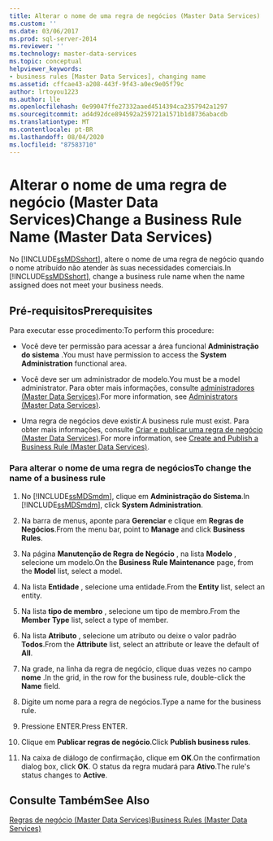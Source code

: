 ```yaml
---
title: Alterar o nome de uma regra de negócios (Master Data Services) | Microsoft Docs
ms.custom: ''
ms.date: 03/06/2017
ms.prod: sql-server-2014
ms.reviewer: ''
ms.technology: master-data-services
ms.topic: conceptual
helpviewer_keywords:
- business rules [Master Data Services], changing name
ms.assetid: cffcae43-a208-443f-9f43-a0ec9e05f79c
author: lrtoyou1223
ms.author: lle
ms.openlocfilehash: 0e99047ffe27332aaed4514394ca2357942a1297
ms.sourcegitcommit: ad4d92dce894592a259721a1571b1d8736abacdb
ms.translationtype: MT
ms.contentlocale: pt-BR
ms.lasthandoff: 08/04/2020
ms.locfileid: "87583710"
---
```

# <a name="change-a-business-rule-name-master-data-services"></a><span data-ttu-id="67e52-102">Alterar o nome de uma regra de negócio (Master Data Services)</span><span class="sxs-lookup"><span data-stu-id="67e52-102">Change a Business Rule Name (Master Data Services)</span></span>
  <span data-ttu-id="67e52-103">No [!INCLUDE[ssMDSshort](../includes/ssmdsshort-md.md)], altere o nome de uma regra de negócio quando o nome atribuído não atender às suas necessidades comerciais.</span><span class="sxs-lookup"><span data-stu-id="67e52-103">In [!INCLUDE[ssMDSshort](../includes/ssmdsshort-md.md)], change a business rule name when the name assigned does not meet your business needs.</span></span>  
  
## <a name="prerequisites"></a><span data-ttu-id="67e52-104">Pré-requisitos</span><span class="sxs-lookup"><span data-stu-id="67e52-104">Prerequisites</span></span>  
 <span data-ttu-id="67e52-105">Para executar esse procedimento:</span><span class="sxs-lookup"><span data-stu-id="67e52-105">To perform this procedure:</span></span>  
  
-   <span data-ttu-id="67e52-106">Você deve ter permissão para acessar a área funcional **Administração do sistema** .</span><span class="sxs-lookup"><span data-stu-id="67e52-106">You must have permission to access the **System Administration** functional area.</span></span>  
  
-   <span data-ttu-id="67e52-107">Você deve ser um administrador de modelo.</span><span class="sxs-lookup"><span data-stu-id="67e52-107">You must be a model administrator.</span></span> <span data-ttu-id="67e52-108">Para obter mais informações, consulte [administradores &#40;Master Data Services&#41;](administrators-master-data-services.md).</span><span class="sxs-lookup"><span data-stu-id="67e52-108">For more information, see [Administrators &#40;Master Data Services&#41;](administrators-master-data-services.md).</span></span>  
  
-   <span data-ttu-id="67e52-109">Uma regra de negócios deve existir.</span><span class="sxs-lookup"><span data-stu-id="67e52-109">A business rule must exist.</span></span> <span data-ttu-id="67e52-110">Para obter mais informações, consulte [Criar e publicar uma regra de negócio &#40;Master Data Services&#41;](../../2014/master-data-services/create-and-publish-a-business-rule-master-data-services.md).</span><span class="sxs-lookup"><span data-stu-id="67e52-110">For more information, see [Create and Publish a Business Rule &#40;Master Data Services&#41;](../../2014/master-data-services/create-and-publish-a-business-rule-master-data-services.md).</span></span>  
  
### <a name="to-change-the-name-of-a-business-rule"></a><span data-ttu-id="67e52-111">Para alterar o nome de uma regra de negócios</span><span class="sxs-lookup"><span data-stu-id="67e52-111">To change the name of a business rule</span></span>  
  
1.  <span data-ttu-id="67e52-112">No [!INCLUDE[ssMDSmdm](../includes/ssmdsmdm-md.md)], clique em **Administração do Sistema**.</span><span class="sxs-lookup"><span data-stu-id="67e52-112">In [!INCLUDE[ssMDSmdm](../includes/ssmdsmdm-md.md)], click **System Administration**.</span></span>  
  
2.  <span data-ttu-id="67e52-113">Na barra de menus, aponte para **Gerenciar** e clique em **Regras de Negócios**.</span><span class="sxs-lookup"><span data-stu-id="67e52-113">From the menu bar, point to **Manage** and click **Business Rules**.</span></span>  
  
3.  <span data-ttu-id="67e52-114">Na página **Manutenção de Regra de Negócio** , na lista **Modelo** , selecione um modelo.</span><span class="sxs-lookup"><span data-stu-id="67e52-114">On the **Business Rule Maintenance** page, from the **Model** list, select a model.</span></span>  
  
4.  <span data-ttu-id="67e52-115">Na lista **Entidade** , selecione uma entidade.</span><span class="sxs-lookup"><span data-stu-id="67e52-115">From the **Entity** list, select an entity.</span></span>  
  
5.  <span data-ttu-id="67e52-116">Na lista **tipo de membro** , selecione um tipo de membro.</span><span class="sxs-lookup"><span data-stu-id="67e52-116">From the **Member Type** list, select a type of member.</span></span>  
  
6.  <span data-ttu-id="67e52-117">Na lista **Atributo** , selecione um atributo ou deixe o valor padrão **Todos**.</span><span class="sxs-lookup"><span data-stu-id="67e52-117">From the **Attribute** list, select an attribute or leave the default of **All**.</span></span>  
  
7.  <span data-ttu-id="67e52-118">Na grade, na linha da regra de negócio, clique duas vezes no campo **nome** .</span><span class="sxs-lookup"><span data-stu-id="67e52-118">In the grid, in the row for the business rule, double-click the **Name** field.</span></span>  
  
8.  <span data-ttu-id="67e52-119">Digite um nome para a regra de negócios.</span><span class="sxs-lookup"><span data-stu-id="67e52-119">Type a name for the business rule.</span></span>  
  
9. <span data-ttu-id="67e52-120">Pressione ENTER.</span><span class="sxs-lookup"><span data-stu-id="67e52-120">Press ENTER.</span></span>  
  
10. <span data-ttu-id="67e52-121">Clique em **Publicar regras de negócio**.</span><span class="sxs-lookup"><span data-stu-id="67e52-121">Click **Publish business rules**.</span></span>  
  
11. <span data-ttu-id="67e52-122">Na caixa de diálogo de confirmação, clique em **OK**.</span><span class="sxs-lookup"><span data-stu-id="67e52-122">On the confirmation dialog box, click **OK**.</span></span> <span data-ttu-id="67e52-123">O status da regra mudará para **Ativo**.</span><span class="sxs-lookup"><span data-stu-id="67e52-123">The rule's status changes to **Active**.</span></span>  
  
## <a name="see-also"></a><span data-ttu-id="67e52-124">Consulte Também</span><span class="sxs-lookup"><span data-stu-id="67e52-124">See Also</span></span>  
 [<span data-ttu-id="67e52-125">Regras de negócio &#40;Master Data Services&#41;</span><span class="sxs-lookup"><span data-stu-id="67e52-125">Business Rules &#40;Master Data Services&#41;</span></span>](../../2014/master-data-services/business-rules-master-data-services.md)  
  
  
